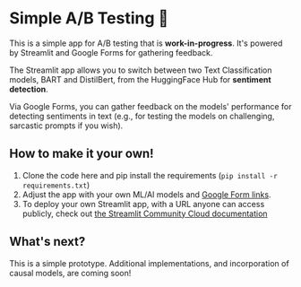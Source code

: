 # Simple A/B Testing 🧪

This is a simple app for A/B testing that is **work-in-progress**. It's powered by Streamlit and Google Forms for gathering feedback.

The Streamlit app allows you to switch between two Text Classification models, BART and DistilBert, from the HuggingFace Hub for **sentiment detection**. 

Via Google Forms, you can gather feedback on the models' performance for detecting sentiments in text (e.g., for testing the models on challenging, sarcastic prompts if you wish). 

## How to make it your own!

1. Clone the code here and pip install the requirements (`pip install -r requirements.txt`)
2. Adjust the app with your own ML/AI models and [Google Form links](https://support.google.com/a/users/answer/9303071?hl=en).
3. To deploy your own Streamlit app, with a URL anyone can access publicly, check out [the Streamlit Community Cloud documentation](https://docs.streamlit.io/deploy/streamlit-community-cloud/deploy-your-app)

## What's next?
This is a simple prototype. Additional implementations, and incorporation of causal models, are coming soon!
